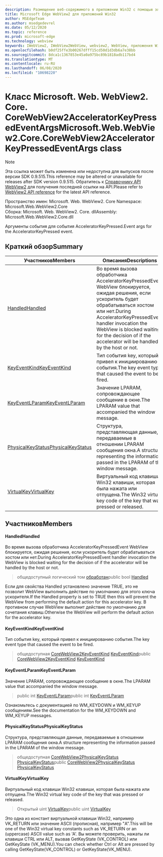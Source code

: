 ```yaml
---
description: Размещение веб-содержимого в приложении Win32 с помощью элемента управления Microsoft Edge WebView2
title: Microsoft Edge WebView2 для приложений Win32
author: MSEdgeTeam
ms.author: msedgedevrel
ms.date: 05/12/2020
ms.topic: reference
ms.prod: microsoft-edge
ms.technology: webview
keywords: IWebView2, IWebView2WebView, webview2, WebView, приложения Win32, Win32, EDGE, ICoreWebView2, ICoreWebView2Controller, элемент управления "веб-браузер", HTML Edge
ms.openlocfilehash: b0df25ffe3b00267dfff15cd50d1d3db6a7e38bb
ms.sourcegitcommit: 8dca1c1367853e45a0a975bc89b1818adb117bd4
ms.translationtype: MT
ms.contentlocale: ru-RU
ms.lasthandoff: 06/08/2020
ms.locfileid: "10698220"
---
```

# <span data-ttu-id="3dd3a-104">Класс Microsoft. Web. WebView2. Core. CoreWebView2AcceleratorKeyPressedEventArgs</span><span class="sxs-lookup"><span data-stu-id="3dd3a-104">Microsoft.Web.WebView2.Core.CoreWebView2AcceleratorKeyPressedEventArgs class</span></span> 

> [!NOTE]
> <span data-ttu-id="3dd3a-105">Эта ссылка может быть изменена или недоступна для выпусков после версии SDK 0.9.515.</span><span class="sxs-lookup"><span data-stu-id="3dd3a-105">This reference may be altered or unavailable for releases after SDK version 0.9.515.</span></span> <span data-ttu-id="3dd3a-106">Обратитесь к [Справочнику API WebView2](../../../webview2-api-reference.md) для получения последней ссылки на API.</span><span class="sxs-lookup"><span data-stu-id="3dd3a-106">Please refer to [WebView2 API reference](../../../webview2-api-reference.md) for the latest API reference.</span></span>

<span data-ttu-id="3dd3a-107">Пространство имен: Microsoft. Web. WebView2. Core </span><span class="sxs-lookup"><span data-stu-id="3dd3a-107">Namespace: Microsoft.Web.WebView2.Core</span></span>\
<span data-ttu-id="3dd3a-108">Сборка: Microsoft. Web. WebView2. Core. dll</span><span class="sxs-lookup"><span data-stu-id="3dd3a-108">Assembly: Microsoft.Web.WebView2.Core.dll</span></span>

<span data-ttu-id="3dd3a-109">Аргументы события для события AcceleratorKeyPressed.</span><span class="sxs-lookup"><span data-stu-id="3dd3a-109">Event args for the AcceleratorKeyPressed event.</span></span>

## <span data-ttu-id="3dd3a-110">Краткий обзор</span><span class="sxs-lookup"><span data-stu-id="3dd3a-110">Summary</span></span>

 <span data-ttu-id="3dd3a-111">Участников</span><span class="sxs-lookup"><span data-stu-id="3dd3a-111">Members</span></span>                        | <span data-ttu-id="3dd3a-112">Описания</span><span class="sxs-lookup"><span data-stu-id="3dd3a-112">Descriptions</span></span>
--------------------------------|---------------------------------------------
[<span data-ttu-id="3dd3a-113">Handled</span><span class="sxs-lookup"><span data-stu-id="3dd3a-113">Handled</span></span>](#handled) | <span data-ttu-id="3dd3a-114">Во время вызова обработчика AcceleratorKeyPressedEvent WebView блокируется, ожидая решения, если ускоритель будет обрабатываться хостом или нет.</span><span class="sxs-lookup"><span data-stu-id="3dd3a-114">During AcceleratorKeyPressedEvent handler invocation the WebView is blocked waiting for the decision of if the accelerator will be handled by the host or not.</span></span>
[<span data-ttu-id="3dd3a-115">KeyEventKind</span><span class="sxs-lookup"><span data-stu-id="3dd3a-115">KeyEventKind</span></span>](#keyeventkind) | <span data-ttu-id="3dd3a-116">Тип события key, который привел к инициированию события.</span><span class="sxs-lookup"><span data-stu-id="3dd3a-116">The key event type that caused the event to be fired.</span></span>
[<span data-ttu-id="3dd3a-117">KeyEventLParam</span><span class="sxs-lookup"><span data-stu-id="3dd3a-117">KeyEventLParam</span></span>](#keyeventlparam) | <span data-ttu-id="3dd3a-118">Значение LPARAM, сопровождающее сообщение в окне.</span><span class="sxs-lookup"><span data-stu-id="3dd3a-118">The LPARAM value that accompanied the window message.</span></span>
[<span data-ttu-id="3dd3a-119">PhysicalKeyStatus</span><span class="sxs-lookup"><span data-stu-id="3dd3a-119">PhysicalKeyStatus</span></span>](#physicalkeystatus) | <span data-ttu-id="3dd3a-120">Структура, представляющая данные, передаваемые в отношении LPARAM сообщения окна.</span><span class="sxs-lookup"><span data-stu-id="3dd3a-120">A structure representing the information passed in the LPARAM of the window message.</span></span>
[<span data-ttu-id="3dd3a-121">VirtualKey</span><span class="sxs-lookup"><span data-stu-id="3dd3a-121">VirtualKey</span></span>](#virtualkey) | <span data-ttu-id="3dd3a-122">Виртуальный код клавиши Win32 клавиши, которая была нажата или отпущена.</span><span class="sxs-lookup"><span data-stu-id="3dd3a-122">The Win32 virtual key code of the key that was pressed or released.</span></span>

## <span data-ttu-id="3dd3a-123">Участников</span><span class="sxs-lookup"><span data-stu-id="3dd3a-123">Members</span></span>

#### <span data-ttu-id="3dd3a-124">Handled</span><span class="sxs-lookup"><span data-stu-id="3dd3a-124">Handled</span></span> 

<span data-ttu-id="3dd3a-125">Во время вызова обработчика AcceleratorKeyPressedEvent WebView блокируется, ожидая решения, если ускоритель будет обрабатываться хостом или нет.</span><span class="sxs-lookup"><span data-stu-id="3dd3a-125">During AcceleratorKeyPressedEvent handler invocation the WebView is blocked waiting for the decision of if the accelerator will be handled by the host or not.</span></span>

> <span data-ttu-id="3dd3a-126">общедоступный логический том [обработан](#handled)</span><span class="sxs-lookup"><span data-stu-id="3dd3a-126">public bool [Handled](#handled)</span></span>

<span data-ttu-id="3dd3a-127">Если для свойства Handled установлено значение TRUE, это не позволит WebView выполнить действие по умолчанию для этого ключа ускорителя.</span><span class="sxs-lookup"><span data-stu-id="3dd3a-127">If the Handled property is set to TRUE then this will prevent the WebView from performing the default action for this accelerator key.</span></span> <span data-ttu-id="3dd3a-128">В противном случае WebView выполнит действие по умолчанию для сочетания клавиш.</span><span class="sxs-lookup"><span data-stu-id="3dd3a-128">Otherwise the WebView will perform the default action for the accelerator key.</span></span>

#### <span data-ttu-id="3dd3a-129">KeyEventKind</span><span class="sxs-lookup"><span data-stu-id="3dd3a-129">KeyEventKind</span></span> 

<span data-ttu-id="3dd3a-130">Тип события key, который привел к инициированию события.</span><span class="sxs-lookup"><span data-stu-id="3dd3a-130">The key event type that caused the event to be fired.</span></span>

> <span data-ttu-id="3dd3a-131">общедоступная [CoreWebView2KeyEventKind](./namespace-microsoft-web-webview2-core.md) [KeyEventKind](#keyeventkind)</span><span class="sxs-lookup"><span data-stu-id="3dd3a-131">public [CoreWebView2KeyEventKind](./namespace-microsoft-web-webview2-core.md) [KeyEventKind](#keyeventkind)</span></span>

#### <span data-ttu-id="3dd3a-132">KeyEventLParam</span><span class="sxs-lookup"><span data-stu-id="3dd3a-132">KeyEventLParam</span></span> 

<span data-ttu-id="3dd3a-133">Значение LPARAM, сопровождающее сообщение в окне.</span><span class="sxs-lookup"><span data-stu-id="3dd3a-133">The LPARAM value that accompanied the window message.</span></span>

> <span data-ttu-id="3dd3a-134">public int [KeyEventLParam](#keyeventlparam)</span><span class="sxs-lookup"><span data-stu-id="3dd3a-134">public int [KeyEventLParam](#keyeventlparam)</span></span>

<span data-ttu-id="3dd3a-135">Ознакомьтесь с документацией по WM_KEYDOWN и WM_KEYUP сообщениям.</span><span class="sxs-lookup"><span data-stu-id="3dd3a-135">See the documentation for the WM_KEYDOWN and WM_KEYUP messages.</span></span>

#### <span data-ttu-id="3dd3a-136">PhysicalKeyStatus</span><span class="sxs-lookup"><span data-stu-id="3dd3a-136">PhysicalKeyStatus</span></span> 

<span data-ttu-id="3dd3a-137">Структура, представляющая данные, передаваемые в отношении LPARAM сообщения окна.</span><span class="sxs-lookup"><span data-stu-id="3dd3a-137">A structure representing the information passed in the LPARAM of the window message.</span></span>

> <span data-ttu-id="3dd3a-138">общедоступная [CoreWebView2PhysicalKeyStatus](microsoft-web-webview2-core-corewebview2physicalkeystatus.md) [PhysicalKeyStatus](#physicalkeystatus)</span><span class="sxs-lookup"><span data-stu-id="3dd3a-138">public [CoreWebView2PhysicalKeyStatus](microsoft-web-webview2-core-corewebview2physicalkeystatus.md) [PhysicalKeyStatus](#physicalkeystatus)</span></span>

#### <span data-ttu-id="3dd3a-139">VirtualKey</span><span class="sxs-lookup"><span data-stu-id="3dd3a-139">VirtualKey</span></span> 

<span data-ttu-id="3dd3a-140">Виртуальный код клавиши Win32 клавиши, которая была нажата или отпущена.</span><span class="sxs-lookup"><span data-stu-id="3dd3a-140">The Win32 virtual key code of the key that was pressed or released.</span></span>

> <span data-ttu-id="3dd3a-141">Открытый uint [VirtualKey](#virtualkey)</span><span class="sxs-lookup"><span data-stu-id="3dd3a-141">public uint [VirtualKey](#virtualkey)</span></span>

<span data-ttu-id="3dd3a-142">Это одна из констант виртуальной клавиши Win32, например VK_RETURN или значение ASCII (прописная), например "A".</span><span class="sxs-lookup"><span data-stu-id="3dd3a-142">This will be one of the Win32 virtual key constants such as VK_RETURN or an (uppercase) ASCII value such as 'A'.</span></span> <span data-ttu-id="3dd3a-143">Вы можете проверить, нажаты ли клавиши CTRL или ALT, вызвав GetKeyState (VK_CONTROL) или GetKeyState (VK_MENU).</span><span class="sxs-lookup"><span data-stu-id="3dd3a-143">You can check whether Ctrl or Alt are pressed by calling GetKeyState(VK_CONTROL) or GetKeyState(VK_MENU).</span></span>

